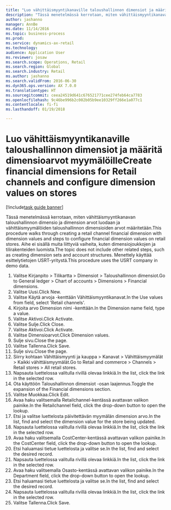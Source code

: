 ```yaml
--- 
title: "Luo vähittäismyyntikanaville taloushallinnon dimensiot ja määritä dimensioarvot myymälöille"
description: "Tässä menetelmässä kerrotaan, miten vähittäismyyntikanavan taloushallinnon dimensio ja dimension arvot luodaan ja vähittäismyymälöiden taloushallinnon dimensioiden arvot määritetään."
author: jashanno
manager: AnnBe
ms.date: 11/14/2016
ms.topic: business-process
ms.prod: 
ms.service: dynamics-ax-retail
ms.technology: 
audience: Application User
ms.reviewer: josaw
ms.search.scope: Operations, Retail
ms.search.region: Global
ms.search.industry: Retail
ms.author: jashanno
ms.search.validFrom: 2016-06-30
ms.dyn365.ops.version: AX 7.0.0
ms.translationtype: HT
ms.sourcegitcommit: ceea24519d641c676521771cee274feb64ca7783
ms.openlocfilehash: 9c46be996b2c002b05b9ee10329ff266e1a077c1
ms.contentlocale: fi-fi
ms.lasthandoff: 01/19/2018

---
```

# <a name="create-financial-dimensions-for-retail-channels-and-configure-dimension-values-on-stores"></a><span data-ttu-id="f06f3-103">Luo vähittäismyyntikanaville taloushallinnon dimensiot ja määritä dimensioarvot myymälöille</span><span class="sxs-lookup"><span data-stu-id="f06f3-103">Create financial dimensions for Retail channels and configure dimension values on stores</span></span>

[!include[task guide banner](../includes/task-guide-banner.md)]

<span data-ttu-id="f06f3-104">Tässä menetelmässä kerrotaan, miten vähittäismyyntikanavan taloushallinnon dimensio ja dimension arvot luodaan ja vähittäismyymälöiden taloushallinnon dimensioiden arvot määritetään.</span><span class="sxs-lookup"><span data-stu-id="f06f3-104">This procedure walks through creating a retail channel financial dimension with dimension values and steps to configure financial dimension values on retail stores.</span></span> <span data-ttu-id="f06f3-105">Aihe ei sisällä muita liittyviä vaiheita, kuten dimensiojoukkojen ja tilirakenteiden luomista.</span><span class="sxs-lookup"><span data-stu-id="f06f3-105">The topic does not include other related steps, such as creating dimension sets and account structures.</span></span> <span data-ttu-id="f06f3-106">Menettely käyttää esittelytietojen USRT-yritystä.</span><span class="sxs-lookup"><span data-stu-id="f06f3-106">This procedure uses the USRT company in demo data.</span></span>

1. <span data-ttu-id="f06f3-107">Valitse Kirjanpito > Tilikartta > Dimensiot > Taloushallinnon dimensiot.</span><span class="sxs-lookup"><span data-stu-id="f06f3-107">Go to General ledger > Chart of accounts > Dimensions > Financial dimensions.</span></span>
2. <span data-ttu-id="f06f3-108">Valitse Uusi.</span><span class="sxs-lookup"><span data-stu-id="f06f3-108">Click New.</span></span>
3. <span data-ttu-id="f06f3-109">Valitse Käytä arvoja -kenttään Vähittäismyyntikanavat.</span><span class="sxs-lookup"><span data-stu-id="f06f3-109">In the Use values from field, select 'Retail channels'.</span></span>
4. <span data-ttu-id="f06f3-110">Kirjoita arvo Dimension nimi -kenttään.</span><span class="sxs-lookup"><span data-stu-id="f06f3-110">In the Dimension name field, type a value.</span></span>
5. <span data-ttu-id="f06f3-111">Valitse Aktivoi.</span><span class="sxs-lookup"><span data-stu-id="f06f3-111">Click Activate.</span></span>
6. <span data-ttu-id="f06f3-112">Valitse Sulje.</span><span class="sxs-lookup"><span data-stu-id="f06f3-112">Click Close.</span></span>
7. <span data-ttu-id="f06f3-113">Valitse Aktivoi.</span><span class="sxs-lookup"><span data-stu-id="f06f3-113">Click Activate.</span></span>
8. <span data-ttu-id="f06f3-114">Valitse Dimensioarvot.</span><span class="sxs-lookup"><span data-stu-id="f06f3-114">Click Dimension values.</span></span>
9. <span data-ttu-id="f06f3-115">Sulje sivu.</span><span class="sxs-lookup"><span data-stu-id="f06f3-115">Close the page.</span></span>
10. <span data-ttu-id="f06f3-116">Valitse Tallenna.</span><span class="sxs-lookup"><span data-stu-id="f06f3-116">Click Save.</span></span>
11. <span data-ttu-id="f06f3-117">Sulje sivu.</span><span class="sxs-lookup"><span data-stu-id="f06f3-117">Close the page.</span></span>
12. <span data-ttu-id="f06f3-118">Siirry kohtaan Vähittäismyynti ja kauppa > Kanavat > Vähittäismyymälät > Kaikki vähittäismyymälät.</span><span class="sxs-lookup"><span data-stu-id="f06f3-118">Go to Retail and commerce > Channels > Retail stores > All retail stores.</span></span>
13. <span data-ttu-id="f06f3-119">Napsauta luettelossa valitulla rivillä olevaa linkkiä.</span><span class="sxs-lookup"><span data-stu-id="f06f3-119">In the list, click the link in the selected row.</span></span>
14. <span data-ttu-id="f06f3-120">Ota käyttöön Taloushallinnon dimensiot -osan laajennus.</span><span class="sxs-lookup"><span data-stu-id="f06f3-120">Toggle the expansion of the Financial dimensions section.</span></span>
15. <span data-ttu-id="f06f3-121">Valitse Muokkaa.</span><span class="sxs-lookup"><span data-stu-id="f06f3-121">Click Edit.</span></span>
16. <span data-ttu-id="f06f3-122">Avaa haku valitsemalla Retailchannel-kentässä avattavan valikon painike.</span><span class="sxs-lookup"><span data-stu-id="f06f3-122">In the Retailchannel field, click the drop-down button to open the lookup.</span></span>
17. <span data-ttu-id="f06f3-123">Etsi ja valitse luettelosta päivitettävän myymälän dimension arvo.</span><span class="sxs-lookup"><span data-stu-id="f06f3-123">In the list, find and select the dimension value for the store being updated.</span></span>
18. <span data-ttu-id="f06f3-124">Napsauta luettelossa valitulla rivillä olevaa linkkiä.</span><span class="sxs-lookup"><span data-stu-id="f06f3-124">In the list, click the link in the selected row.</span></span>
19. <span data-ttu-id="f06f3-125">Avaa haku valitsemalla CostCenter-kentässä avattavan valikon painike.</span><span class="sxs-lookup"><span data-stu-id="f06f3-125">In the CostCenter field, click the drop-down button to open the lookup.</span></span>
20. <span data-ttu-id="f06f3-126">Etsi haluamasi tietue luettelosta ja valitse se.</span><span class="sxs-lookup"><span data-stu-id="f06f3-126">In the list, find and select the desired record.</span></span>
21. <span data-ttu-id="f06f3-127">Napsauta luettelossa valitulla rivillä olevaa linkkiä.</span><span class="sxs-lookup"><span data-stu-id="f06f3-127">In the list, click the link in the selected row.</span></span>
22. <span data-ttu-id="f06f3-128">Avaa haku valitsemalla Osasto-kentässä avattavan valikon painike.</span><span class="sxs-lookup"><span data-stu-id="f06f3-128">In the Department field, click the drop-down button to open the lookup.</span></span>
23. <span data-ttu-id="f06f3-129">Etsi haluamasi tietue luettelosta ja valitse se.</span><span class="sxs-lookup"><span data-stu-id="f06f3-129">In the list, find and select the desired record.</span></span>
24. <span data-ttu-id="f06f3-130">Napsauta luettelossa valitulla rivillä olevaa linkkiä.</span><span class="sxs-lookup"><span data-stu-id="f06f3-130">In the list, click the link in the selected row.</span></span>
25. <span data-ttu-id="f06f3-131">Valitse Tallenna.</span><span class="sxs-lookup"><span data-stu-id="f06f3-131">Click Save.</span></span>


